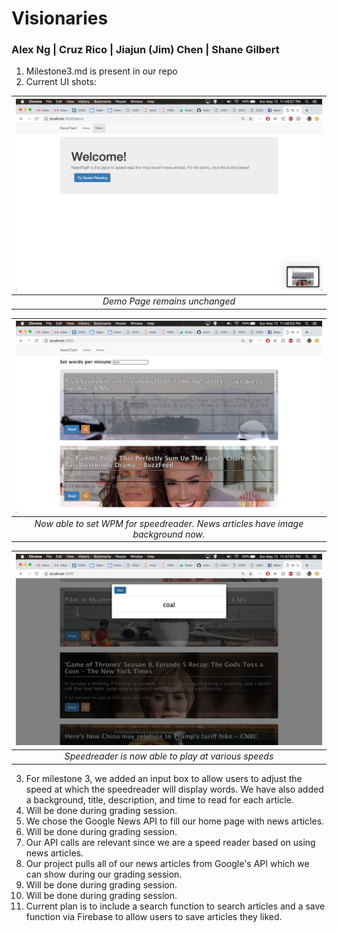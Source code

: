 # Visionaries

### Alex Ng | Cruz Rico | Jiajun (Jim) Chen | Shane Gilbert

1. Milestone3.md is present in our repo
2. Current UI shots:

| ![screenshot0](/Milestone%203/ui0.png) |
|:--:|
| *Demo Page remains unchanged* |

| ![screenshot1](/Milestone%203/ui1.png) |
|:--:|
| *Now able to set WPM for speedreader. News articles have image background now.* |

| ![screenshot2](/Milestone%203/ui2.png) |
|:--:|
| *Speedreader is now able to play at various speeds* |
3. For milestone 3, we added an input box to allow users to adjust the speed at which the speedreader will display words.
We have also added a background, title, description, and time to read for each article.
4. Will be done during grading session.
5. We chose the Google News API to fill our home page with news articles.
6. Will be done during grading session.
7. Our API calls are relevant since we are a speed reader based on using news articles.
8. Our project pulls all of our news articles from Google's API which we can show during our grading session.
9. Will be done during grading session.
10. Will be done during grading session.
11. Current plan is to include a search function to search articles and a save function via Firebase to allow users to save articles they liked.
